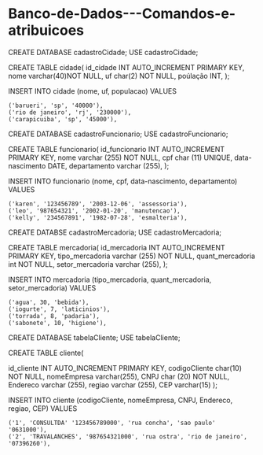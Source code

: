 # Banco-de-Dados---Comandos-e-atribuicoes

CREATE DATABASE cadastroCidade;
USE cadastroCidade;

CREATE TABLE cidade(
id_cidade INT AUTO_INCREMENT PRIMARY KEY,
nome varchar(40)NOT NULL,
uf char(2) NOT NULL,
poúlação INT,
);

INSERT INTO cidade (nome, uf, populacao) VALUES

	('barueri', 'sp', '40000'),
	('rio de janeiro', 'rj', '230000'),
	('carapicuiba', 'sp', '45000'),

 

CREATE DATABASE cadastroFuncionario;
USE cadastroFuncionario;

CREATE TABLE funcionario(
id_funcionario INT AUTO_INCREMENT PRIMARY KEY,
nome varchar (255) NOT NULL,
cpf char (11) UNIQUE,
data-nascimento DATE,
departamento varchar (255),
);

INSERT INTO funcionario (nome, cpf, data-nascimento, departamento) VALUES

	('karen', '123456789', '2003-12-06', 'assessoria'),
	('leo', '987654321', '2002-01-20', 'manutencao'),
	('kelly', '234567891', '1982-07-28', 'esmalteria'),


CREATE DATABSE cadastroMercadoria;
USE cadastroMercadoria;

CREATE TABLE mercadoria(
id_mercadoria INT AUTO_INCREMENT PRIMARY KEY,
tipo_mercadoria varchar (255) NOT NULL,
quant_mercadoria int NOT NULL,
setor_mercadoria varchar (255),
);

INSERT INTO mercadoria (tipo_mercadoria, quant_mercadoria, setor_mercadoria) VALUES

	('agua', 30, 'bebida'),
	('iogurte', 7, 'laticinios'),
	('torrada', 8, 'padaria'),
	('sabonete', 10, 'higiene'),


CREATE DATABASE tabelaCliente;
USE tabelaCliente;

CREATE TABLE cliente(

id_cliente INT AUTO_INCREMENT PRIMARY KEY,
codigoCliente char(10) NOT NULL,
nomeEmpresa varchar(255),
CNPJ char (20) NOT NULL,
Endereco varchar (255),
regiao varchar (255),
CEP varchar(15)
);

INSERT INTO cliente (codigoCliente, nomeEmpresa, CNPJ, Endereco, regiao, CEP) VALUES

	('1', 'CONSULTDA' '123456789000', 'rua concha', 'sao paulo' '0631000'),
	('2', 'TRAVALANCHES', '987654321000', 'rua ostra', 'rio de janeiro', '07396260'),
